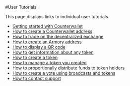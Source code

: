 #User Tutorials

This page displays links to individual user tutorials.

- [Getting started with Counterwallet](getting_started_cw.md)
- [How to create a Counterwallet address](create_addresses.md)
- [How to trade on the decentralized exchange](trade.md)
- [How to create an Armory address](create_armory_address.md)
- [How to display a QR code](show_qr_code.md)
- [How to get information about any token](get_token_info.md)
- [How to create a token](create_token.md)
- [How to manage a token you created](change_token_settings.md)
- [How to proportionally distribute funds to token holders](pay_distribution.md)
- [How to create a vote using broadcasts and tokens](vote_with_tokens.md)
- [How to contact support](create_support_ticket.md)

